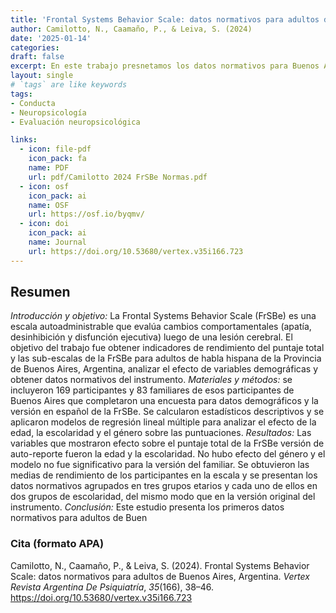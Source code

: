 ```yaml
---
title: 'Frontal Systems Behavior Scale: datos normativos para adultos de Buenos Aires, Argentina'
author: Camilotto, N., Caamaño, P., & Leiva, S. (2024)
date: '2025-01-14'
categories:
draft: false
excerpt: En este trabajo presnetamos los datos normativos para Buenos Aires de la escala FrSBe.
layout: single
# `tags` are like keywords
tags:
- Conducta
- Neuropsicología
- Evaluación neuropsicológica

links:
  - icon: file-pdf
    icon_pack: fa
    name: PDF
    url: pdf/Camilotto 2024 FrSBe Normas.pdf
  - icon: osf
    icon_pack: ai
    name: OSF
    url: https://osf.io/byqmv/
  - icon: doi
    icon_pack: ai
    name: Journal
    url: https://doi.org/10.53680/vertex.v35i166.723
---
```

## Resumen

*Introducción y objetivo:* La Frontal Systems Behavior Scale (FrSBe) es una escala autoadministrable que evalúa cambios comportamentales (apatía, desinhibición y disfunción ejecutiva) luego de una lesión cerebral. El objetivo del trabajo fue obtener indicadores de rendimiento del puntaje total y las sub-escalas de la FrSBe para adultos de habla hispana de la Provincia de Buenos Aires, Argentina, analizar el efecto de variables demográficas y obtener datos normativos del instrumento. *Materiales y métodos:* se incluyeron 169 participantes y 83 familiares de esos participantes de Buenos Aires que completaron una encuesta para datos demográficos y la versión en español de la FrSBe. Se calcularon estadísticos descriptivos y se aplicaron modelos de regresión lineal múltiple
para analizar el efecto de la edad, la escolaridad y el género sobre las puntuaciones. *Resultados:* Las variables que mostraron efecto sobre el puntaje total de la FrSBe versión de auto-reporte fueron la edad y la escolaridad. No hubo efecto del género y el modelo no fue significativo para la versión del familiar. Se obtuvieron las medias de rendimiento de los participantes en la escala y se presentan los datos normativos agrupados en tres
grupos etarios y cada uno de ellos en dos grupos de escolaridad, del mismo modo que en la versión original del instrumento. *Conclusión:* Este estudio presenta los primeros datos normativos para adultos de Buen

### Cita (formato APA)

Camilotto, N., Caamaño, P., & Leiva, S. (2024). Frontal Systems Behavior Scale: datos normativos para adultos de Buenos Aires, Argentina. *Vertex Revista Argentina De Psiquiatría*, *35*(166), 38–46. https://doi.org/10.53680/vertex.v35i166.723

